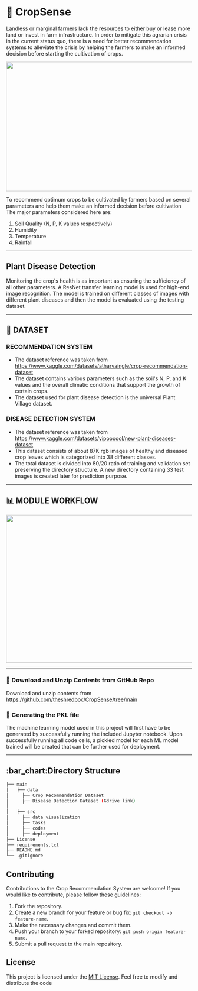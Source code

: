 # 🌾 **CropSense**
Landless or marginal farmers lack the resources to either buy or lease more land or invest in farm infrastructure. In order to mitigate this agrarian crisis in the current status quo, there is a need for better recommendation systems to alleviate the crisis by helping the farmers to make an informed decision before starting the cultivation of crops.
<p align="center">
  <img width="600" height="350" src="https://media1.giphy.com/media/l2JeidFbfjUBCk6KA/giphy.gif">
</p>

To recommend optimum crops to be cultivated by farmers based on several parameters and help them make an informed decision before cultivation
The major parameters considered here are:
1. Soil Quality (N, P, K values respectively)
2. Humidity
3. Temperature
4. Rainfall

---
## **Plant Disease Detection**
Monitoring the crop's health is as important as ensuring the sufficiency of all other parameters. A ResNet transfer learning model is used for high-end image recognition. 
The model is trained on different classes of images with different plant diseases and then the model is evaluated using the testing dataset. 

---

## :pushpin: **DATASET** 
### RECOMMENDATION SYSTEM
* The dataset reference was taken from https://www.kaggle.com/datasets/atharvaingle/crop-recommendation-dataset
* The dataset contains various parameters such as the soil's N, P, and K values and the overall climatic conditions that support the growth of certain crops.
* The dataset used for plant disease detection is the universal Plant Village dataset.

### DISEASE DETECTION SYSTEM
* The dataset reference was taken from https://www.kaggle.com/datasets/vipoooool/new-plant-diseases-dataset
* This dataset consists of about 87K rgb images of healthy and diseased crop leaves which is categorized into 38 different classes.
* The total dataset is divided into 80/20 ratio of training and validation set preserving the directory structure. A new directory containing 33 test images is created later for prediction purpose.
---

## **:bar_chart: MODULE WORKFLOW**
<p align="left">
  <img width="700" height="400" src="https://user-images.githubusercontent.com/36481036/193409683-eb942bc6-d162-4d5a-8105-fb4069da5a5e.png">
</p>

---

### :open_file_folder: Download and Unzip Contents from GitHub Repo

Download and unzip contents from https://github.com/theshredbox/CropSense/tree/main

### :green_book: Generating the PKL file

The machine learning model used in this project will first have to be generated by successfully running the included Jupyter notebook. Upon successfully running all code cells, a pickled model for each ML model trained will be created that can be further used for deployment. 

---

<h2>:bar_chart:Directory Structure</h2>

```bash
├── main
│   ├── data
│     ├── Crop Recommendation Dataset
│     ├── Disease Detection Dataset (Gdrive link)
│     
│   ├── src
│     ├── data visualization
│     ├── tasks
│     ├── codes
│     ├── deployment
├── License
├── requirements.txt    
├── README.md
└── .gitignore
```

## Contributing

Contributions to the Crop Recommendation System are welcome! If you would like to contribute, please follow these guidelines:

1. Fork the repository.
2. Create a new branch for your feature or bug fix: `git checkout -b feature-name`.
3. Make the necessary changes and commit them.
4. Push your branch to your forked repository: `git push origin feature-name`.
5. Submit a pull request to the main repository.

## License

This project is licensed under the [MIT License](LICENSE). Feel free to modify and distribute the code
